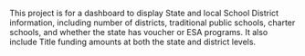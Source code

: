 This project is for a dashboard to display State and local School District information,
including number of districts, traditional public schools, charter schools, and whether
the state has voucher or ESA programs. It also include Title funding amounts at both
the state and district levels.
